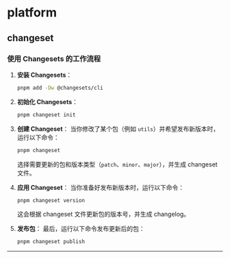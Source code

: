 # platform

## changeset

### 使用 Changesets 的工作流程

1. **安装 Changesets**：
   ```bash
   pnpm add -Dw @changesets/cli
   ```

2. **初始化 Changesets**：
   ```bash
   pnpm changeset init
   ```

3. **创建 Changeset**：
   当你修改了某个包（例如 `utils`）并希望发布新版本时，运行以下命令：
   ```bash
   pnpm changeset
   ```
   选择需要更新的包和版本类型（`patch`、`minor`、`major`），并生成 changeset 文件。

4. **应用 Changeset**：
   当你准备好发布新版本时，运行以下命令：
   ```bash
   pnpm changeset version
   ```
   这会根据 changeset 文件更新包的版本号，并生成 changelog。

5. **发布包**：
   最后，运行以下命令发布更新后的包：
   ```bash
   pnpm changeset publish
   ```

---
